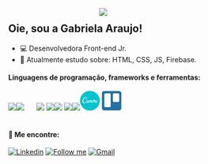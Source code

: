
<img align="right" src="https://user-images.githubusercontent.com/104042912/202274416-4d1585a3-2d8e-4754-b646-d7a1e63c9b0b.png" width="320px" style="max-width: 100%;">


## Oie, sou a Gabriela Araujo!



- :computer: Desenvolvedora Front-end Jr.
- 🌱  Atualmente estudo sobre: HTML, CSS, JS, Firebase.

 #### Linguagens de programação, frameworks e ferramentas:
 
<img height="40" src="https://user-images.githubusercontent.com/104042912/202726408-e1b68752-0bdc-47ef-b54b-07d7d4183383.svg"><img height="40" src="https://user-images.githubusercontent.com/104042912/202726437-f0fcd471-0a3c-41cd-b122-9df4f46cefa9.svg"><img align="horizontal" height="40" style="margin-left:25px" src="https://user-images.githubusercontent.com/104042912/202726474-17ef4fac-9b8f-4827-84d7-daaebba5b598.svg">
<img height="40" src="https://camo.githubusercontent.com/dc9e7e657b4cd5ba7d819d1a9ce61434bd0ddbb94287d7476b186bd783b62279/68747470733a2f2f63646e2e6a7364656c6976722e6e65742f67682f64657669636f6e732f64657669636f6e2f69636f6e732f6769742f6769742d6f726967696e616c2e737667"><img height="40" 
src="https://user-images.githubusercontent.com/104032202/185528210-64bc3515-1ccd-4b07-8da6-15ab74e93c61.png"> <img height="40" src="https://user-images.githubusercontent.com/104042912/202726504-181fb2ea-4be1-469b-8408-17af50b9c31c.svg"><img height="40" src="https://user-images.githubusercontent.com/104042912/202726527-e0ac1f27-a3ee-4e07-8d92-5bb6e24d4cd8.svg"><img height="40" src="https://raw.githubusercontent.com/devicons/devicon/master/icons/canva/canva-original.svg"> <img height="40" src="https://raw.githubusercontent.com/devicons/devicon/master/icons/trello/trello-plain.svg">
<br><br>
#### 🔗 Me encontre:
[![Linkedin](https://img.shields.io/badge/-LinkedIn-blue?style=flat&logo=Linkedin&logoColor=white)](https://www.linkedin.com/in/gabrielaaraujolink/)
[<img src="https://img.shields.io/github/followers/gabriela-araujosilva?label=follow&style=social" height="22" title="Follow me" />](https://github.com/gabriela-araujosilva)
[![Gmail](https://img.shields.io/badge/-Gmail-c14438?style=flat&logo=Gmail&logoColor=white)](mailto:gabrielaaraujo.sil@gmail.com)
<br>




